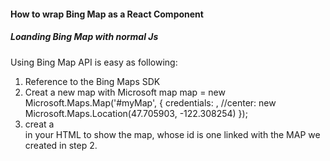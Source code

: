 #### How to wrap Bing Map as a React Component

##### Loanding Bing Map with normal Js
Using Bing Map API is easy as following:
1.  Reference to the Bing Maps SDK 
          <script type='text/javascript'
        src='http://www.bing.com/api/maps/mapcontrol?callback=GetMap&key=<YOURMAPKEY>'
        async defer></script>
2.   Creat a new map with Microsoft map
      map = new Microsoft.Maps.Map('#myMap', {
                credentials: <BMKEY>,
                //center: new Microsoft.Maps.Location(47.705903, -122.308254)
            });      
3.    creat a <div> in your HTML <body> to show the map, whose id is one linked with the MAP we created in step 2.
      <div id="myMap" style="position:relative;width:100%;height:100%;"></div>
##### Using BM with React
###### Component tree structure
      <BingmapAPP>
         <Bingmap>
            <BingmapLoader />
         </Bingmap>
      </BingmapAPP>
1. First, dynamically creat js  in the <BingmapLoader>. 
2. Make the get map call in <Bingmap>, which need porps from <BingmapAPP>.
3. At <BingmapAPP> has the data: center, key, which are need when you creat a new map in <Bingmap>.

###### useRef + useEffect
- When creating the new map, it will need to be linked to the <div>,as the map will show in this div. 
- Which means when we use JSX creating the map variable, we need access DOM. This is where we need useRef(here is mapRef). 
- Why useEffect?  (beacuse we need request data from the web)




#. loading sequence and component lifeCycle.
    Using Bing Map 
   0. ref div DOM
   1.new MS map
   2.JS scipt


# progressive Web apps loading(PWA)
 1. how to load js script dynamically
 2. promise (error handing)
#. useRef + useEffect
# why using usEffect but not fetch directly?

   didMount
